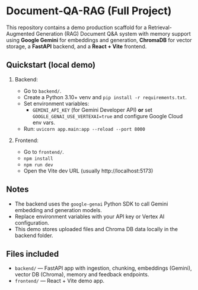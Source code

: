 # Document-QA-RAG (Full Project)

This repository contains a demo production scaffold for a Retrieval-Augmented Generation (RAG) Document Q&A system
with memory support using **Google Gemini** for embeddings and generation, **ChromaDB** for vector storage,
a **FastAPI** backend, and a **React + Vite** frontend.

## Quickstart (local demo)
1. Backend:
   - Go to `backend/`.
   - Create a Python 3.10+ venv and `pip install -r requirements.txt`.
   - Set environment variables:
     - `GEMINI_API_KEY` (for Gemini Developer API) **or** set `GOOGLE_GENAI_USE_VERTEXAI=true` and configure Google Cloud env vars.
   - Run: `uvicorn app.main:app --reload --port 8000`

2. Frontend:
   - Go to `frontend/`.
   - `npm install`
   - `npm run dev`
   - Open the Vite dev URL (usually http://localhost:5173)

## Notes
- The backend uses the `google-genai` Python SDK to call Gemini embedding and generation models.
- Replace environment variables with your API key or Vertex AI configuration.
- This demo stores uploaded files and Chroma DB data locally in the backend folder.

## Files included
- `backend/` — FastAPI app with ingestion, chunking, embeddings (Gemini), vector DB (Chroma), memory and feedback endpoints.
- `frontend/` — React + Vite demo app.

